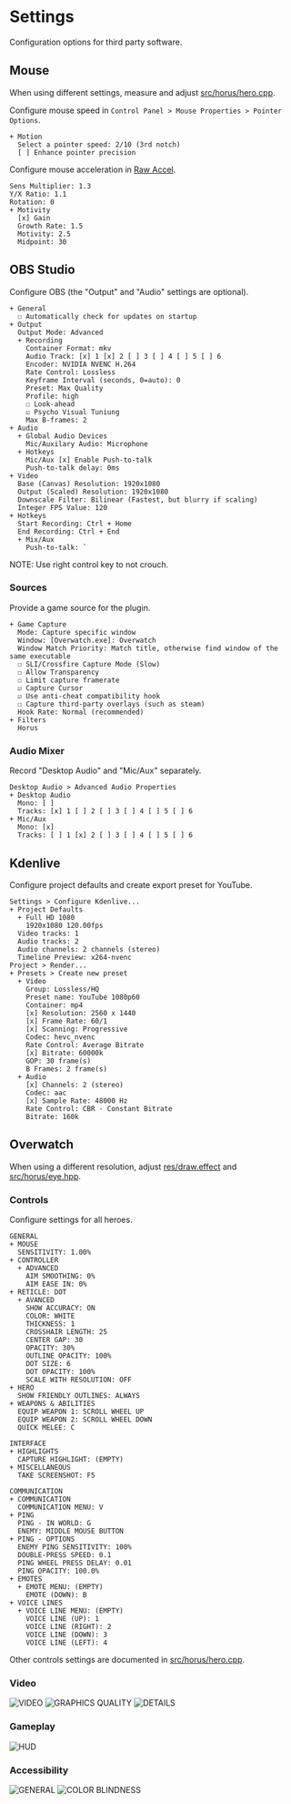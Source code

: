 # Settings
Configuration options for third party software.

## Mouse
When using different settings, measure and adjust [src/horus/hero.cpp](src/horus/hero.cpp).

Configure mouse speed in `Control Panel > Mouse Properties > Pointer Options`.

```
+ Motion
  Select a pointer speed: 2/10 (3rd notch)
  [ ] Enhance pointer precision
```

Configure mouse acceleration in [Raw Accel][rawaccel].

```
Sens Multiplier: 1.3
Y/X Ratio: 1.1
Rotation: 0
+ Motivity
  [x] Gain
  Growth Rate: 1.5
  Motivity: 2.5
  Midpoint: 30
```

## OBS Studio
Configure OBS (the "Output" and "Audio" settings are optional).

```
+ General
  ☐ Automatically check for updates on startup
+ Output
  Output Mode: Advanced
  + Recording
    Container Format: mkv
    Audio Track: [x] 1 [x] 2 [ ] 3 [ ] 4 [ ] 5 [ ] 6
    Encoder: NVIDIA NVENC H.264
    Rate Control: Lossless
    Keyframe Interval (seconds, 0=auto): 0
    Preset: Max Quality
    Profile: high
    ☐ Look-ahead
    ☑ Psycho Visual Tuniung
    Max B-frames: 2
+ Audio
  + Global Audio Devices
    Mic/Auxilary Audio: Microphone
  + Hotkeys
    Mic/Aux [x] Enable Push-to-talk
    Push-to-talk delay: 0ms
+ Video
  Base (Canvas) Resolution: 1920x1080
  Output (Scaled) Resolution: 1920x1080
  Downscale Filter: Bilinear (Fastest, but blurry if scaling)
  Integer FPS Value: 120
+ Hotkeys
  Start Recording: Ctrl + Home
  End Recording: Ctrl + End
  + Mix/Aux
    Push-to-talk: `
```

NOTE: Use right control key to not crouch.

### Sources
Provide a game source for the plugin.

```
+ Game Capture
  Mode: Capture specific window
  Window: [Overwatch.exe]: Overwatch
  Window Match Priority: Match title, otherwise find window of the same executable
  ☐ SLI/Crossfire Capture Mode (Slow)
  ☐ Allow Transparency
  ☐ Limit capture framerate
  ☑ Capture Cursor
  ☑ Use anti-cheat compatibility hook
  ☐ Capture third-party overlays (such as steam)
  Hook Rate: Normal (recommended)
+ Filters
  Horus
```

### Audio Mixer
Record "Desktop Audio" and "Mic/Aux" separately.

```
Desktop Audio > Advanced Audio Properties
+ Desktop Audio
  Mono: [ ]
  Tracks: [x] 1 [ ] 2 [ ] 3 [ ] 4 [ ] 5 [ ] 6
+ Mic/Aux
  Mono: [x]
  Tracks: [ ] 1 [x] 2 [ ] 3 [ ] 4 [ ] 5 [ ] 6
```

## Kdenlive
Configure project defaults and create export preset for YouTube.

```
Settings > Configure Kdenlive...
+ Project Defaults
  + Full HD 1080
    1920x1080 120.00fps
  Video tracks: 1
  Audio tracks: 2
  Audio channels: 2 channels (stereo)
  Timeline Preview: x264-nvenc
Project > Render...
+ Presets > Create new preset
  + Video
    Group: Lossless/HQ
    Preset name: YouTube 1080p60
    Container: mp4
    [x] Resolution: 2560 x 1440
    [x] Frame Rate: 60/1
    [x] Scanning: Progressive
    Codec: hevc_nvenc
    Rate Control: Average Bitrate
    [x] Bitrate: 60000k
    GOP: 30 frame(s)
    B Frames: 2 frame(s)
  + Audio
    [x] Channels: 2 (stereo)
    Codec: aac
    [x] Sample Rate: 48000 Hz
    Rate Control: CBR - Constant Bitrate
    Bitrate: 160k
```

## Overwatch
When using a different resolution, adjust [res/draw.effect](res/draw.effect)
and [src/horus/eye.hpp](src/horus/eye.hpp).

### Controls
Configure settings for all heroes.

```
GENERAL
+ MOUSE
  SENSITIVITY: 1.00%
+ CONTROLLER
  + ADVANCED
    AIM SMOOTHING: 0%
    AIM EASE IN: 0%
+ RETICLE: DOT
  + AVANCED
    SHOW ACCURACY: ON
    COLOR: WHITE
    THICKNESS: 1
    CROSSHAIR LENGTH: 25
    CENTER GAP: 30
    OPACITY: 30%
    OUTLINE OPACITY: 100%
    DOT SIZE: 6
    DOT OPACITY: 100%
    SCALE WITH RESOLUTION: OFF
+ HERO
  SHOW FRIENDLY OUTLINES: ALWAYS
+ WEAPONS & ABILITIES
  EQUIP WEAPON 1: SCROLL WHEEL UP
  EQUIP WEAPON 2: SCROLL WHEEL DOWN
  QUICK MELEE: C

INTERFACE
+ HIGHLIGHTS
  CAPTURE HIGHLIGHT: (EMPTY)
+ MISCELLANEOUS
  TAKE SCREENSHOT: F5

COMMUNICATION
+ COMMUNICATION
  COMMUNICATION MENU: V
+ PING
  PING - IN WORLD: G
  ENEMY: MIDDLE MOUSE BUTTON
+ PING - OPTIONS
  ENEMY PING SENSITIVITY: 100%
  DOUBLE-PRESS SPEED: 0.1
  PING WHEEL PRESS DELAY: 0.01
  PING OPACITY: 100.0%
+ EMOTES
  + EMOTE MENU: (EMPTY)
    EMOTE (DOWN): B
+ VOICE LINES
  + VOICE LINE MENU: (EMPTY)
    VOICE LINE (UP): 1
    VOICE LINE (RIGHT): 2
    VOICE LINE (DOWN): 3
    VOICE LINE (LEFT): 4
```

Other controls settings are documented in [src/horus/hero.cpp](src/horus/hero.cpp).

### Video
![VIDEO](res/images/settings/01-video-video.jpg "VIDEO")
![GRAPHICS QUALITY](res/images/settings/02-video-graphics-quality.jpg "GRAPHICS QUALITY")
![DETAILS](res/images/settings/03-video-details.jpg "DETAILS")

### Gameplay
![HUD](res/images/settings/04-gameplay-hud.jpg "HUD")

### Accessibility
![GENERAL](res/images/settings/05-accessibility-general.jpg "GENERAL")
![COLOR BLINDNESS](res/images/settings/06-accessibility-color-blindness.jpg "COLOR BLINDNESS")

[rawaccel]: https://github.com/a1xd/rawaccel

